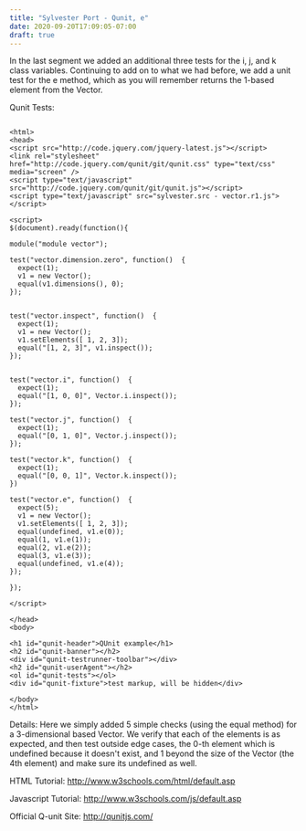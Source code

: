 ```yaml
---
title: "Sylvester Port - Qunit, e"
date: 2020-09-20T17:09:05-07:00
draft: true
---
```


In the last segment we added an additional three tests for the i, j, and k class variables.  Continuing to add on to what we had before, we add a unit test for the e method, which as you will remember returns the 1-based element from the Vector.

Qunit Tests:

```

<html>
<head>
<script src="http://code.jquery.com/jquery-latest.js"></script>
<link rel="stylesheet" href="http://code.jquery.com/qunit/git/qunit.css" type="text/css" media="screen" />
<script type="text/javascript" src="http://code.jquery.com/qunit/git/qunit.js"></script>
<script type="text/javascript" src="sylvester.src - vector.r1.js"></script>

<script>
$(document).ready(function(){
    
module("module vector");

test("vector.dimension.zero", function()  {
  expect(1);
  v1 = new Vector();
  equal(v1.dimensions(), 0);
});


test("vector.inspect", function()  {
  expect(1);
  v1 = new Vector();
  v1.setElements([ 1, 2, 3]);
  equal("[1, 2, 3]", v1.inspect());
});


test("vector.i", function()  {
  expect(1);
  equal("[1, 0, 0]", Vector.i.inspect());
});

test("vector.j", function()  {
  expect(1);
  equal("[0, 1, 0]", Vector.j.inspect());
});

test("vector.k", function()  {
  expect(1);
  equal("[0, 0, 1]", Vector.k.inspect());
})

test("vector.e", function()  {
  expect(5);
  v1 = new Vector();
  v1.setElements([ 1, 2, 3]);
  equal(undefined, v1.e(0));
  equal(1, v1.e(1));
  equal(2, v1.e(2));
  equal(3, v1.e(3));
  equal(undefined, v1.e(4));
});

});

</script>
  
</head>
<body>

<h1 id="qunit-header">QUnit example</h1>
<h2 id="qunit-banner"></h2>
<div id="qunit-testrunner-toolbar"></div>
<h2 id="qunit-userAgent"></h2>
<ol id="qunit-tests"></ol>
<div id="qunit-fixture">test markup, will be hidden</div>

</body>
</html>

```

Details:
Here we simply added 5 simple checks (using the equal method) for a 3-dimensional based Vector.  We verify that each of the elements is as expected, and then test outside edge cases, the 0-th element which is undefined because it doesn't exist, and 1 beyond the size of the Vector (the 4th element) and make sure its undefined as well.

HTML Tutorial:
http://www.w3schools.com/html/default.asp

Javascript Tutorial:
http://www.w3schools.com/js/default.asp

Official Q-unit Site:
http://qunitjs.com/
